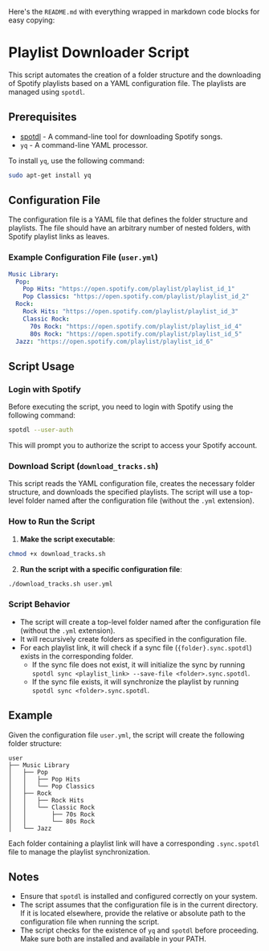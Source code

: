Here's the `README.md` with everything wrapped in markdown code blocks for easy copying:

# Playlist Downloader Script

This script automates the creation of a folder structure and the downloading of Spotify playlists based on a YAML configuration file. The playlists are managed using `spotdl`.

## Prerequisites

- [spotdl](https://github.com/spotDL/spotify-downloader) - A command-line tool for downloading Spotify songs.
- `yq` - A command-line YAML processor.

To install `yq`, use the following command:

```sh
sudo apt-get install yq
```

## Configuration File

The configuration file is a YAML file that defines the folder structure and playlists. The file should have an arbitrary number of nested folders, with Spotify playlist links as leaves.

### Example Configuration File (`user.yml`)

```yaml
Music Library:
  Pop:
    Pop Hits: "https://open.spotify.com/playlist/playlist_id_1"
    Pop Classics: "https://open.spotify.com/playlist/playlist_id_2"
  Rock:
    Rock Hits: "https://open.spotify.com/playlist/playlist_id_3"
    Classic Rock:
      70s Rock: "https://open.spotify.com/playlist/playlist_id_4"
      80s Rock: "https://open.spotify.com/playlist/playlist_id_5"
  Jazz: "https://open.spotify.com/playlist/playlist_id_6"
```

## Script Usage

### Login with Spotify

Before executing the script, you need to login with Spotify using the following command:

```sh
spotdl --user-auth
```

This will prompt you to authorize the script to access your Spotify account.

### Download Script (`download_tracks.sh`)

This script reads the YAML configuration file, creates the necessary folder structure, and downloads the specified playlists. The script will use a top-level folder named after the configuration file (without the `.yml` extension).

### How to Run the Script

1. **Make the script executable**:

```sh
chmod +x download_tracks.sh
```

2. **Run the script with a specific configuration file**:

```sh
./download_tracks.sh user.yml
```

### Script Behavior

- The script will create a top-level folder named after the configuration file (without the `.yml` extension).
- It will recursively create folders as specified in the configuration file.
- For each playlist link, it will check if a sync file (`{folder}.sync.spotdl`) exists in the corresponding folder.
  - If the sync file does not exist, it will initialize the sync by running `spotdl sync <playlist_link> --save-file <folder>.sync.spotdl`.
  - If the sync file exists, it will synchronize the playlist by running `spotdl sync <folder>.sync.spotdl`.

## Example

Given the configuration file `user.yml`, the script will create the following folder structure:

```
user
├── Music Library
│   ├── Pop
│   │   ├── Pop Hits
│   │   └── Pop Classics
│   ├── Rock
│   │   ├── Rock Hits
│   │   └── Classic Rock
│   │       ├── 70s Rock
│   │       └── 80s Rock
│   └── Jazz
```

Each folder containing a playlist link will have a corresponding `.sync.spotdl` file to manage the playlist synchronization.

## Notes

- Ensure that `spotdl` is installed and configured correctly on your system.
- The script assumes that the configuration file is in the current directory. If it is located elsewhere, provide the relative or absolute path to the configuration file when running the script.
- The script checks for the existence of `yq` and `spotdl` before proceeding. Make sure both are installed and available in your PATH.
